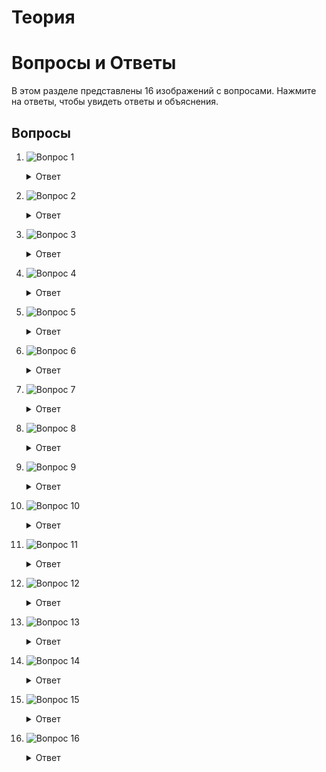 # Теория
# Вопросы и Ответы

В этом разделе представлены 16 изображений с вопросами. Нажмите на ответы, чтобы увидеть ответы и объяснения.

## Вопросы

1. ![Вопрос 1](img/1_question.jpg)
   <details>
   <summary>Ответ</summary>
   Ответ на вопрос 1 с объяснением.
   </details>

2. ![Вопрос 2](img/2_question.jpg)
   <details>
   <summary>Ответ</summary>
   Ответ на вопрос 2 с объяснением.
   </details>

3. ![Вопрос 3](img/3_question.jpg)
   <details>
   <summary>Ответ</summary>
   Ответ на вопрос 3 с объяснением.
   </details>

4. ![Вопрос 4](img/4_question.jpg)
   <details>
   <summary>Ответ</summary>
   Ответ на вопрос 4 с объяснением.
   </details>

5. ![Вопрос 5](img/5_question.jpg)
   <details>
   <summary>Ответ</summary>
   Ответ на вопрос 5 с объяснением.
   </details>

6. ![Вопрос 6](img/6_question.jpg)
   <details>
   <summary>Ответ</summary>
   Ответ на вопрос 6 с объяснением.
   </details>

7. ![Вопрос 7](img/7_question.jpg)
   <details>
   <summary>Ответ</summary>
   Ответ на вопрос 7 с объяснением.
   </details>

8. ![Вопрос 8](img/8_question.jpg)
   <details>
   <summary>Ответ</summary>
   Ответ на вопрос 8 с объяснением.
   </details>

9. ![Вопрос 9](img/9_question.jpg)
   <details>
   <summary>Ответ</summary>
   Ответ на вопрос 9 с объяснением.
   </details>

10. ![Вопрос 10](img/10_question.jpg)
    <details>
    <summary>Ответ</summary>
    Ответ на вопрос 10 с объяснением.
    </details>

11. ![Вопрос 11](img/11_question.jpg)
    <details>
    <summary>Ответ</summary>
    Ответ на вопрос 11 с объяснением.
    </details>

12. ![Вопрос 12](img/12_question.jpg)
    <details>
    <summary>Ответ</summary>
    Ответ на вопрос 12 с объяснением.
    </details>

13. ![Вопрос 13](img/13_question.jpg)
    <details>
    <summary>Ответ</summary>
    Ответ на вопрос 13 с объяснением.
    </details>

14. ![Вопрос 14](img/14_question.jpg)
    <details>
    <summary>Ответ</summary>
    Ответ на вопрос 14 с объяснением.
    </details>

15. ![Вопрос 15](img/15_question.jpg)
    <details>
    <summary>Ответ</summary>
    Ответ на вопрос 15 с объяснением.
    </details>

16. ![Вопрос 16](img/16_question.jpg)
    <details>
    <summary>Ответ</summary>
    Ответ на вопрос 16 с объяснением.
    </details>
